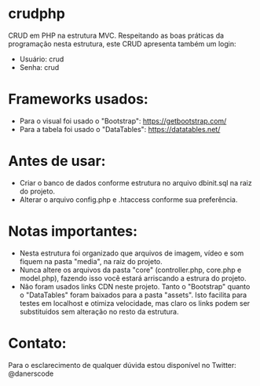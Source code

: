 # crudphp

CRUD em PHP na estrutura MVC. Respeitando as boas práticas da programação nesta estrutura, este CRUD apresenta também um login:
- Usuário: crud
- Senha: crud

# Frameworks usados:

- Para o visual foi usado o "Bootstrap": https://getbootstrap.com/
- Para a tabela foi usado o "DataTables": https://datatables.net/

# Antes de usar:
- Criar o banco de dados conforme estrutura no arquivo dbinit.sql na raiz do projeto.
- Alterar o arquivo config.php e .htaccess conforme sua preferência.

# Notas importantes:

- Nesta estrutura foi organizado que arquivos de imagem, vídeo e som fiquem na pasta "media", na raiz do projeto.
- Nunca altere os arquivos da pasta "core" (controller.php, core.php e model.php), fazendo isso você estará arriscando a estrura do projeto.
- Não foram usados links CDN neste projeto. Tanto o "Bootstrap" quanto o "DataTables" foram baixados para a pasta "assets". Isto facilita para testes em localhost e otimiza velocidade, mas claro os links podem ser substituidos sem alteração no resto da estrutura.

# Contato:

Para o esclarecimento de qualquer dúvida estou disponível no Twitter: @danerscode
